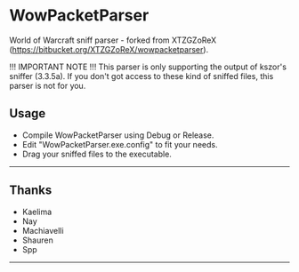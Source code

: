 WowPacketParser
========

World of Warcraft sniff parser - forked from XTZGZoReX (https://bitbucket.org/XTZGZoReX/wowpacketparser).

!!! IMPORTANT NOTE !!!
This parser is only supporting the output of kszor's sniffer (3.3.5a).
If you don't got access to these kind of sniffed files, this parser is not for you.

Usage
--------------------------------------------------

* Compile WowPacketParser using Debug or Release.
* Edit "WowPacketParser.exe.config" to fit your needs.
* Drag your sniffed files to the executable.

--------------------------------------------------

Thanks
--------------------------------------------------

- Kaelima
- Nay
- Machiavelli
- Shauren
- Spp

--------------------------------------------------